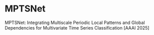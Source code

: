 # MPTSNet
MPTSNet: Integrating Multiscale Periodic Local Patterns and Global Dependencies for Multivariate Time Series Classification [AAAI 2025]
